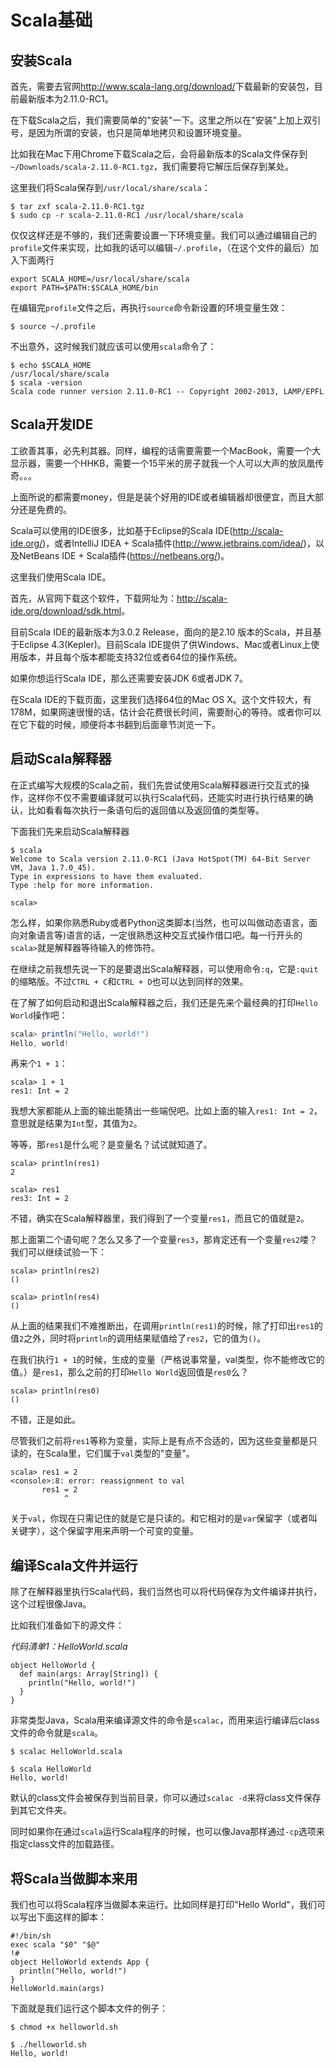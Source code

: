 # Scala基础

## 安装Scala

首先，需要去官网<http://www.scala-lang.org/download/>下载最新的安装包，目前最新版本为2.11.0-RC1。

在下载Scala之后，我们需要简单的"安装"一下。这里之所以在"安装"上加上双引号，是因为所谓的安装，也只是简单地拷贝和设置环境变量。

比如我在Mac下用Chrome下载Scala之后，会将最新版本的Scala文件保存到`~/Downloads/scala-2.11.0-RC1.tgz`，我们需要将它解压后保存到某处。

这里我们将Scala保存到`/usr/local/share/scala`：

```shell
$ tar zxf scala-2.11.0-RC1.tgz
$ sudo cp -r scala-2.11.0-RC1 /usr/local/share/scala
```

仅仅这样还是不够的，我们还需要设置一下环境变量。我们可以通过编辑自己的`profile`文件来实现，比如我的话可以编辑`~/.profile`，（在这个文件的最后）加入下面两行

```
export SCALA_HOME=/usr/local/share/scala
export PATH=$PATH:$SCALA_HOME/bin
```

在编辑完`profile`文件之后，再执行`source`命令新设置的环境变量生效：

```shell
$ source ~/.profile
```

不出意外，这时候我们就应该可以使用`scala`命令了：

```shell
$ echo $SCALA_HOME
/usr/local/share/scala
$ scala -version
Scala code runner version 2.11.0-RC1 -- Copyright 2002-2013, LAMP/EPFL
```

## Scala开发IDE

工欲善其事，必先利其器。同样，编程的话需要需要一个MacBook，需要一个大显示器，需要一个HHKB，需要一个15平米的房子就我一个人可以大声的放凤凰传奇。。。

上面所说的都需要money，但是是装个好用的IDE或者编辑器却很便宜，而且大部分还是免费的。

Scala可以使用的IDE很多，比如基于Eclipse的Scala IDE(<http://scala-ide.org/>)，或者IntelliJ IDEA + Scala插件(<http://www.jetbrains.com/idea/>)，以及NetBeans IDE + Scala插件(<https://netbeans.org/>)。

这里我们使用Scala IDE。

首先，从官网下载这个软件，下载网址为：<http://scala-ide.org/download/sdk.html>。

目前Scala IDE的最新版本为3.0.2 Release，面向的是2.10 版本的Scala，并且基于Eclipse 4.3(Kepler)。目前Scala IDE提供了供Windows、Mac或者Linux上使用版本，并且每个版本都能支持32位或者64位的操作系统。

如果你想运行Scala IDE，那么还需要安装JDK 6或者JDK 7。

在Scala IDE的下载页面，这里我们选择64位的Mac OS X。这个文件较大，有178M，如果网速很慢的话，估计会花费很长时间，需要耐心的等待。或者你可以在它下载的时候，顺便将本书翻到后面章节浏览一下。

## 启动Scala解释器

在正式编写大规模的Scala之前，我们先尝试使用Scala解释器进行交互式的操作，这样你不仅不需要编译就可以执行Scala代码，还能实时进行执行结果的确认，比如看看每次执行一条语句后的返回值以及返回值的类型等。

下面我们先来启动Scala解释器

```
$ scala
Welcome to Scala version 2.11.0-RC1 (Java HotSpot(TM) 64-Bit Server VM, Java 1.7.0_45).
Type in expressions to have them evaluated.
Type :help for more information.

scala>
```
怎么样，如果你熟悉Ruby或者Python这类脚本(当然，也可以叫做动态语言，面向对象语言等)语言的话，一定很熟悉这种交互式操作借口吧。每一行开头的`scala>`就是解释器等待输入的修饰符。

在继续之前我想先说一下的是要退出Scala解释器，可以使用命令`:q`，它是`:quit`的缩略版。不过`CTRL + C`和`CTRL + D`也可以达到同样的效果。

在了解了如何启动和退出Scala解释器之后，我们还是先来个最经典的打印`Hello World`操作吧：

```scala
scala> println("Hello, world!")
Hello, world!

```

再来个`1 + 1`：

```
scala> 1 + 1
res1: Int = 2

```

我想大家都能从上面的输出能猜出一些端倪吧。比如上面的输入`res1: Int = 2`，意思就是结果为`Int`型，其值为`2`。

等等，那`res1`是什么呢？是变量名？试试就知道了。

```
scala> println(res1)
2

scala> res1
res3: Int = 2
```

不错，确实在Scala解释器里，我们得到了一个变量`res1`，而且它的值就是`2`。

那上面第二个语句呢？怎么又多了一个变量`res3`，那肯定还有一个变量`res2`喽？我们可以继续试验一下：

```
scala> println(res2)
()

scala> println(res4)
()
```

从上面的结果我们不难推断出，在调用`println(res1)`的时候，除了打印出`res1`的值`2`之外，同时将`println`的调用结果赋值给了`res2`，它的值为`()`。

在我们执行`1 + 1`的时候，生成的变量（严格说事常量，val类型，你不能修改它的值。）是`res1`，那么之前的打印`Hello World`返回值是`res0`么？

```
scala> println(res0)
()

```

不错，正是如此。

尽管我们之前将`res1`等称为变量，实际上是有点不合适的，因为这些变量都是只读的，在Scala里，它们属于`val`类型的"变量"。

```
scala> res1 = 2
<console>:8: error: reassignment to val
       res1 = 2
            ^
```

关于`val`，你现在只需记住的就是它是只读的。和它相对的是`var`保留字（或者叫关键字），这个保留字用来声明一个可变的变量。


## 编译Scala文件并运行

除了在解释器里执行Scala代码，我们当然也可以将代码保存为文件编译并执行，这个过程很像Java。


比如我们准备如下的源文件：

*代码清单1：HelloWorld.scala*

```
object HelloWorld {
  def main(args: Array[String]) {
    println("Hello, world!")
  }
}

```

非常类型Java，Scala用来编译源文件的命令是`scalac`，而用来运行编译后class文件的命令就是`scala`。

```shell
$ scalac HelloWorld.scala

$ scala HelloWorld
Hello, world!
```

默认的class文件会被保存到当前目录，你可以通过`scalac -d`来将class文件保存到其它文件夹。

同时如果你在通过`scala`运行Scala程序的时候，也可以像Java那样通过`-cp`选项来指定class文件的加载路径。


## 将Scala当做脚本来用

我们也可以将Scala程序当做脚本来运行。比如同样是打印"Hello World"，我们可以写出下面这样的脚本：

```shell
#!/bin/sh
exec scala "$0" "$@"
!#
object HelloWorld extends App {
  println("Hello, world!")
}
HelloWorld.main(args)
```

下面就是我们运行这个脚本文件的例子：

```shell
$ chmod +x helloworld.sh

$ ./helloworld.sh
Hello, world!
```
